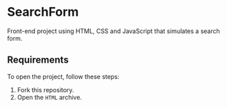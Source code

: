 # SearchForm
Front-end project using HTML, CSS and JavaScript that simulates a search form.

## Requirements

To open the project, follow these steps:

1. Fork this repository.
2. Open the `HTML` archive.

